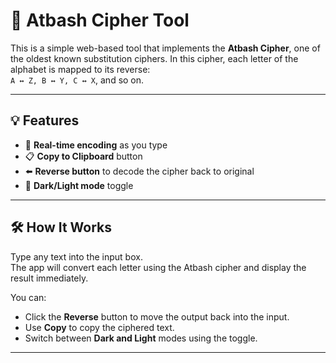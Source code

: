 # 🔐 Atbash Cipher Tool

This is a simple web-based tool that implements the **Atbash Cipher**, one of the oldest known substitution ciphers. In this cipher, each letter of the alphabet is mapped to its reverse:  
`A ↔ Z, B ↔ Y, C ↔ X`, and so on.

---

## 💡 Features

- 🔄 **Real-time encoding** as you type
- 📋 **Copy to Clipboard** button
- ⬅️ **Reverse button** to decode the cipher back to original
- 🌙 **Dark/Light mode** toggle

---

## 🛠️ How It Works

Type any text into the input box.  
The app will convert each letter using the Atbash cipher and display the result immediately.

You can:
- Click the **Reverse** button to move the output back into the input.
- Use **Copy** to copy the ciphered text.
- Switch between **Dark and Light** modes using the toggle.

---
